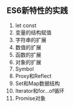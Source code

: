## ES6新特性的实践

1. let const
2. 变量的结构赋值
3. 字符串的扩展
4. 数值的扩展
5. 函数的扩展
6. 对象的扩展
7. Symbol
8. Proxy和Reflect
9. Set和Map数据结构
10. Iterator和for...of循环
11. Promise对象